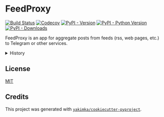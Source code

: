 # FeedProxy

[![Build Status](https://github.com/yakimka/feed_proxy/actions/workflows/workflow-ci.yml/badge.svg?branch=master&event=push)](https://github.com/yakimka/feed_proxy/actions/workflows/workflow-ci.yml)
[![Codecov](https://codecov.io/gh/yakimka/feed_proxy/branch/master/graph/badge.svg)](https://codecov.io/gh/yakimka/feed_proxy)
[![PyPI - Version](https://img.shields.io/pypi/v/feed_proxy.svg)](https://pypi.org/project/feed_proxy/)
[![PyPI - Python Version](https://img.shields.io/pypi/pyversions/feed_proxy)](https://pypi.org/project/picodi/)
[![PyPI - Downloads](https://img.shields.io/pypi/dm/feed_proxy)](https://pypi.org/project/picodi/)

FeedProxy is an app for aggregate posts from feeds (rss, web pages, etc.) to Telegram or other services.

<details>
<summary>History</summary>

This project was created to solve the problem of aggregating posts from different sources to Telegram.
In first iteration, it was script that was running on my server and sending posts to Telegram.

After some time, I decided to make it more flexible and created a web service that
can be used by anyone - [Feed Watchdog](https://github.com/yakimka/feed_watchdog/).

But then i realized that i don't need all this complexity and decided to
reimplement it like a library from first iteration but with improvements that i got from
the second iteration.

</details>

## License

[MIT](https://github.com/yakimka/feed_proxy/blob/master/LICENSE)


## Credits

This project was generated with [`yakimka/cookiecutter-pyproject`](https://github.com/yakimka/cookiecutter-pyproject).
